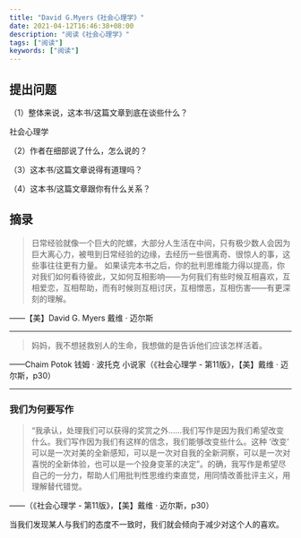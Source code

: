 ```yaml
---
title: "David G.Myers《社会心理学》"
date: 2021-04-12T16:46:38+08:00
description: "阅读《社会心理学》"
tags: ["阅读"]
keywords: ["阅读"]
---
```


## 提出问题

（1）整体来说，这本书/这篇文章到底在谈些什么？

社会心理学

（2）作者在细部说了什么，怎么说的？



（3）这本书/这篇文章说得有道理吗？



（4）这本书/这篇文章跟你有什么关系？



## 摘录

> 日常经验就像一个巨大的陀螺，大部分人生活在中间，只有极少数人会因为巨大离心力，被甩到日常经验的边缘，去经历一些很离奇、很惊人的事，这些事往往更有力量。
> 如果读完本书之后，你的批判思维能力得以提高，你对我们如何看待彼此，又如何互相影响——为何我们有些时候互相喜欢，互相爱恋，互相帮助，而有时候则互相讨厌，互相憎恶，互相伤害——有更深刻的理解。

——【美】David G. Myers 戴维 · 迈尔斯

---

> 妈妈，我不想拯救别人的生命，我想做的是告诉他们应该怎样活着。

——Chaim Potok 钱姆 · 波托克 小说家（《社会心理学 - 第11版》，【美】戴维 · 迈尔斯，p30）

---

### 我们为何要写作

> “我承认，处理我们可以获得的奖赏之外……我们写作是因为我们希望改变什么。我们写作因为我们有这样的信念，我们能够改变些什么。这种 ‘改变’ 可以是一次对美的全新感知，可以是一次对自我的全新洞察，可以是一次对喜悦的全新体验，也可以是一个投身变革的决定”。的确，我写作是希望尽自己的一分力，帮助人们用批判性思维约束直觉，用同情改善批评主义，用理解替代错觉。

——（《社会心理学 - 第11版》，【美】戴维 · 迈尔斯，p30）

当我们发现某人与我们的态度不一致时，我们就会倾向于减少对这个人的喜欢。
